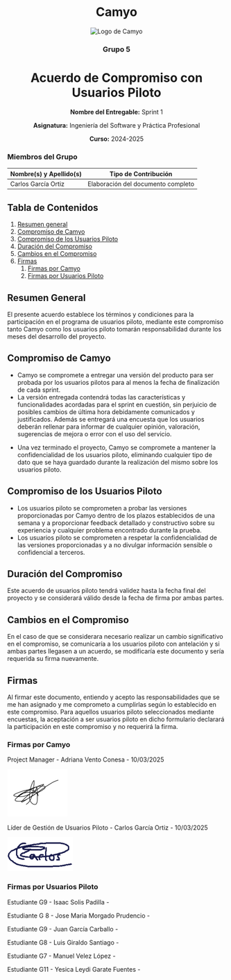 <h1 align="center">
  Camyo
</h1>

<p align="center">
  <img src="https://i.imgur.com/C72nY4p.png" alt="Logo de Camyo" width="150">
</p>

<h3 align="center">
  <strong>Grupo 5</strong>
</h3>

<h1 align="center">
  <strong>Acuerdo de Compromiso con Usuarios Piloto</strong>
</h1>

<p align="center">
  <strong>Nombre del Entregable:</strong> Sprint 1 
</p>
<p align="center">
  <strong>Asignatura:</strong> Ingeniería del Software y Práctica Profesional  
</p>
<p align="center">
  <strong>Curso:</strong> 2024-2025  
</p>

### Miembros del Grupo

| Nombre(s) y Apellido(s) | Tipo de Contribución               |
| ----------------------- | ----------------------------------- |
| Carlos García Ortiz    | Elaboración del documento completo |

## Tabla de Contenidos

1. [Resumen general](#Resumen-General)
2. [Compromiso de Camyo](#Compromiso-de-Camyo)
3. [Compromiso de los Usuarios Piloto](#Compromiso-de-los-Usuarios-Piloto)
4. [Duración del Compromiso](#Duración-del-Compromiso)
5. [Cambios en el Compromiso](#Cambios-en-el-Compromiso)
6. [Firmas](#Firmas)
   1. [Firmas por Camyo](#Firmas-por-Camyo)
   2. [Firmas por Usuarios Piloto](#Firmas-por-Usuarios-Piloto)

## **Resumen General**

El presente acuerdo establece los términos y condiciones para la participación en el programa de usuarios piloto, mediante este compromiso tanto Camyo como los usuarios piloto tomarán responsabilidad durante los meses del desarrollo del proyecto.

## Compromiso de Camyo

- Camyo se compromete a entregar una versión del producto para ser probada por los usuarios pilotos para al menos la fecha de finalización de cada sprint.
- La versión entregada contendrá todas las características y funcionalidades acordadas para el sprint en cuestión, sin perjuicio de posibles cambios de última hora debidamente comunicados y justificados. Además se entregará una encuesta que los usuarios deberán rellenar para informar de cualquier opinión, valoración, sugerencias de mejora o error con el uso del servicio.

* Una vez terminado el proyecto, Camyo se compromete a mantener la confidencialidad de los usuarios piloto, eliminando cualquier tipo de dato que se haya guardado durante la realización del mismo sobre los usuarios piloto.

## Compromiso de los Usuarios Piloto

* Los usuarios piloto se comprometen a probar las versiones proporcionadas por Camyo dentro de los plazos establecidos de una semana y a proporcionar feedback detallado y constructivo sobre su experiencia y cualquier problema encontrado durante la prueba.
* Los usuarios piloto se comprometen a respetar la confidencialidad de las versiones proporcionadas y a no divulgar información sensible o confidencial a terceros.

## Duración del Compromiso

Este acuerdo de usuarios piloto tendrá validez hasta la fecha final del proyecto y se considerará válido desde la fecha de firma por ambas partes.

## Cambios en el Compromiso

En el caso de que se considerara necesario realizar un cambio significativo en el compromiso, se comunicaría a los usuarios piloto con antelación y si ambas partes llegasen a un acuerdo, se modificaría este documento y sería requerida su firma nuevamente.

## Firmas

Al firmar este documento, entiendo y acepto las responsabilidades que se me han asignado y me comprometo a cumplirlas según lo establecido en este compromiso. Para aquellos usuarios piloto seleccionados mediante encuestas, la aceptación a ser usuarios piloto en dicho formulario declarará la participación en este compromiso y no requerirá la firma.

### Firmas por Camyo

Project Manager - Adriana Vento Conesa - 10/03/2025

![1741631082765](images/firmaAVC.png)

Líder de Gestión de Usuarios Piloto - Carlos García Ortiz - 10/03/2025

![](images/firmaCGO.png "firmaCGO")

### Firmas por Usuarios Piloto

Estudiante G9 - Isaac Solis Padilla -

Estudiante G 8 - Jose Maria Morgado Prudencio -

Estudiante G9 - Juan García Carballo -

Estudiante G8 - Luis Giraldo Santiago -

Estudiante G7 - Manuel Velez López -

Estudiante G11 - Yesica Leydi Garate Fuentes -
